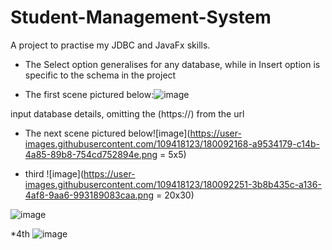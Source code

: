 # Student-Management-System
A project to practise my JDBC and JavaFx skills.

* The Select option generalises for any database, while in Insert option is specific to the schema in the project

* The first scene pictured below:![image](https://user-images.githubusercontent.com/109418123/180088207-e12af801-e9dc-4ae0-a67a-e38eca536b21.png)


input database details, omitting the (https://) from the url

* The next scene pictured below![image](https://user-images.githubusercontent.com/109418123/180092168-a9534179-c14b-4a85-89b8-754cd752894e.png = 5x5)

* third
![image](https://user-images.githubusercontent.com/109418123/180092251-3b8b435c-a136-4af8-9aa6-993189083caa.png = 20x30)

![image](https://user-images.githubusercontent.com/109418123/180092320-f7b941af-4bfc-405d-948a-9b496c283336.png)

*4th
![image](https://user-images.githubusercontent.com/109418123/180092378-36d43096-55aa-403a-a920-70e5e0296a1f.png)

